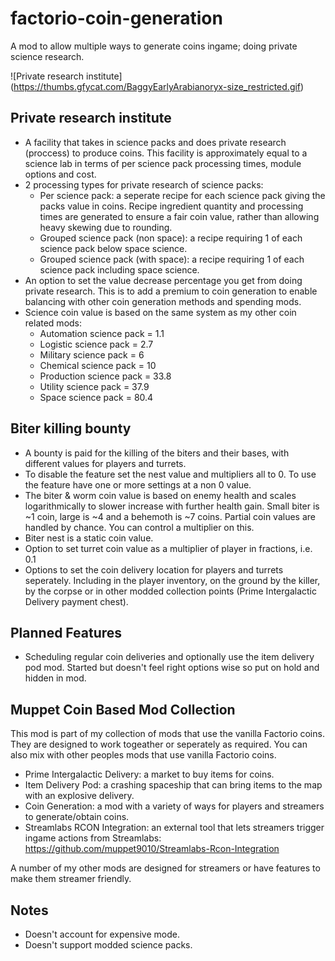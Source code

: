 # factorio-coin-generation
A mod to allow multiple ways to generate coins ingame; doing private science research.

![Private research institute] (https://thumbs.gfycat.com/BaggyEarlyArabianoryx-size_restricted.gif)

Private research institute
------------

- A facility that takes in science packs and does private research (proccess) to produce coins. This facility is approximately equal to a science lab in terms of per science pack processing times, module options and cost.
- 2 processing types for private research of science packs:
    - Per science pack: a seperate recipe for each science pack giving the packs value in coins. Recipe ingredient quantity and processing times are generated to ensure a fair coin value, rather than allowing heavy skewing due to rounding.
    - Grouped science pack (non space): a recipe requiring 1 of each science pack below space science.
    - Grouped science pack (with space): a recipe requiring 1 of each science pack including space science.
- An option to set the value decrease percentage you get from doing private research. This is to add a premium to coin generation to enable balancing with other coin generation methods and spending mods.
- Science coin value is based on the same system as my other coin related mods:
    - Automation science pack = 1.1
    - Logistic science pack = 2.7
    - Military science pack = 6
    - Chemical science pack = 10
    - Production science pack = 33.8
    - Utility science pack = 37.9
    - Space science pack = 80.4

Biter killing bounty
---------------

- A bounty is paid for the killing of the biters and their bases, with different values for players and turrets.
- To disable the feature set the nest value and multipliers all to 0. To use the feature have one or more settings at a non 0 value.
- The biter & worm coin value is based on enemy health and scales logarithmically to slower increase with further health gain. Small biter is ~1 coin, large is ~4 and a behemoth is ~7 coins. Partial coin values are handled by chance. You can control a multiplier on this.
- Biter nest is a static coin value.
- Option to set turret coin value as a multiplier of player in fractions, i.e. 0.1
- Options to set the coin delivery location for players and turrets seperately. Including in the player inventory, on the ground by the killer, by the corpse or in other modded collection points (Prime Intergalactic Delivery payment chest).


Planned Features
------------

- Scheduling regular coin deliveries and optionally use the item delivery pod mod. Started but doesn't feel right options wise so put on hold and hidden in mod.


Muppet Coin Based Mod Collection
------------------

This mod is part of my collection of mods that use the vanilla Factorio coins. They are designed to work togeather or seperately as required. You can also mix with other peoples mods that use vanilla Factorio coins.

- Prime Intergalactic Delivery: a market to buy items for coins.
- Item Delivery Pod: a crashing spaceship that can bring items to the map with an explosive delivery.
- Coin Generation: a mod with a variety of ways for players and streamers to generate/obtain coins.
- Streamlabs RCON Integration: an external tool that lets streamers trigger ingame actions from Streamlabs: https://github.com/muppet9010/Streamlabs-Rcon-Integration

A number of my other mods are designed for streamers or have features to make them streamer friendly.


Notes
---------

- Doesn't account for expensive mode.
- Doesn't support modded science packs.